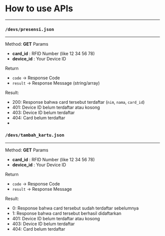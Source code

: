 # How to use APIs
---
### ```/devs/presensi.json```
---
Method: **GET**
Params 
* **card_id** : RFID Number (like 12 34 56 78) 
* **device_id** : Your Device ID 

Return
* ```code``` -> Response Code
* ```result``` -> Response Message (string/array)

Result:
* 200: Response bahwa card tersebut terdaftar (```nim```, ```nama```, ```card_id```)
* 401: Device ID belum terdaftar atau kosong
* 403: Device ID belum terdaftar
* 404: Card belum terdaftar
* 
### ```/devs/tambah_kartu.json```
---
Method: **GET**
Params 
* **card_id** : RFID Number (like 12 34 56 78) 
* **device_id** : Your Device ID 

Return
* ```code``` -> Response Code
* ```result``` -> Response Message

Result:
* 0: Response bahwa card tersebut sudah terdaftar sebelumnya
* 1: Response bahwa card tersebut berhasil didaftarkan
* 401: Device ID belum terdaftar atau kosong
* 403: Device ID belum terdaftar
* 404: Card belum terdaftar
